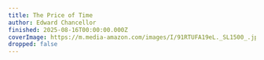 ```yaml
---
title: The Price of Time
author: Edward Chancellor
finished: 2025-08-16T00:00:00.000Z
coverImage: https://m.media-amazon.com/images/I/91RTUFA19eL._SL1500_.jpg
dropped: false
---
```

